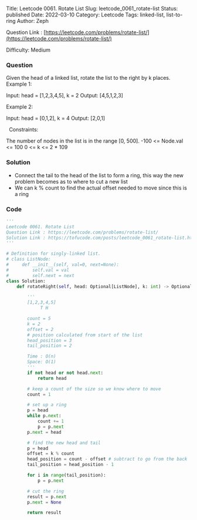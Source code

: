 Title: Leetcode 0061. Rotate List
Slug: leetcode_0061_rotate-list
Status: published
Date: 2022-03-10
Category: Leetcode
Tags: linked-list, list-to-ring
Author: Zeph

Question Link : [https://leetcode.com/problems/rotate-list/](https://leetcode.com/problems/rotate-list/)

Difficulty: Medium

### Question
Given the head of a linked list, rotate the list to the right by k places.
 
Example 1:


Input: head = [1,2,3,4,5], k = 2
Output: [4,5,1,2,3]

Example 2:


Input: head = [0,1,2], k = 4
Output: [2,0,1]

 
Constraints:

The number of nodes in the list is in the range [0, 500].
-100 <= Node.val <= 100
0 <= k <= 2 * 109

### Solution

* Connect the tail to the head of the list to form a ring, this way the new problem becomes as to where to cut a new list 
* We can k % count to find the actual offset needed to move since this is a ring 

### Code
```python
'''
Leetcode 0061. Rotate List
Question Link : https://leetcode.com/problems/rotate-list/
Solution Link : https://tofucode.com/posts/leetcode_0061_rotate-list.html
'''

# Definition for singly-linked list.
# class ListNode:
#     def __init__(self, val=0, next=None):
#         self.val = val
#         self.next = next
class Solution:
    def rotateRight(self, head: Optional[ListNode], k: int) -> Optional[ListNode]:

        '''
        [1,2,3,4,5]
             T H

        count = 5
        k = 2
        offset = 2
        # position calculated from start of the list
        head_position = 3
        tail_position = 2

        Time : O(n)
        Space: O(1)
        '''
        if not head or not head.next:
            return head

        # keep a count of the size so we know where to move
        count = 1

        # set up a ring
        p = head
        while p.next:
            count += 1
            p = p.next
        p.next = head

        # find the new head and tail
        p = head
        offset = k % count
        head_position = count - offset # subtract to go from the back
        tail_position = head_position - 1

        for i in range(tail_position):
            p = p.next

        # cut the ring
        result = p.next
        p.next = None

        return result
```

